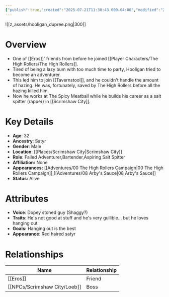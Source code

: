 ```yaml
---
{"publish":true,"created":"2025-07-21T11:30:43.000-04:00","modified":"2025-10-17T10:18:40.031-04:00","published":"2025-10-17T10:18:40.031-04:00","cssclasses":"","Age":"32","Ancestry":["Satyr"],"Gender":"Male","Location":["[[Places/Scrimshaw City]]"],"Role":["Failed Adventurer","Bartender","Aspiring Salt Spitter"],"Affiliation":["None"],"Appearances":["[[00 The High Rollers Campaign]]","[[08 Arby's Sauce]]"],"Status":"Alive"}
---
```


![[z_assets/hooligan_dupree.png|300]]

# Overview
- One of [[Eros]]' friends from before he joined [[Player Characters/The High Rollers/The High Rollers]].
- Tired of being a lazy bum with too much time to party, Hooligan tried to become an adventurer.
- This led him to join [[Tavernstool]], and he couldn't handle the amount of hazing. He was, fortunately, saved by The High Rollers before all the hazing killed him.
- Now he works at The Spicy Meatball while he builds his career as a salt spitter (rapper) in [[Scrimshaw City]].

# Key Details
- **Age**: 32
- **Ancestry**: Satyr
- **Gender**: Male
- **Location**: [[Places/Scrimshaw City\|Scrimshaw City]]
- **Role**: Failed Adventurer,Bartender,Aspiring Salt Spitter
- **Affiliation:** None
- **Appearances:** [[Adventures/00 The High Rollers Campaign\|00 The High Rollers Campaign]],[[Adventures/08 Arby's Sauce\|08 Arby's Sauce]]
- **Status:** Alive

# Attributes
- **Voice**: Dopey stoned guy (Shaggy?)
- **Traits**: He's not good at stuff and he's very gullible... but he loves hanging out
- **Goals:** Hanging out is the best
- **Appearance**: Red haired satyr

# Relationships

| Name     | Relationship |
| -------- | ------------ |
| [[Eros]] | Friend       |
| [[NPCs/Scrimshaw City/Loeb]] | Boss         |
